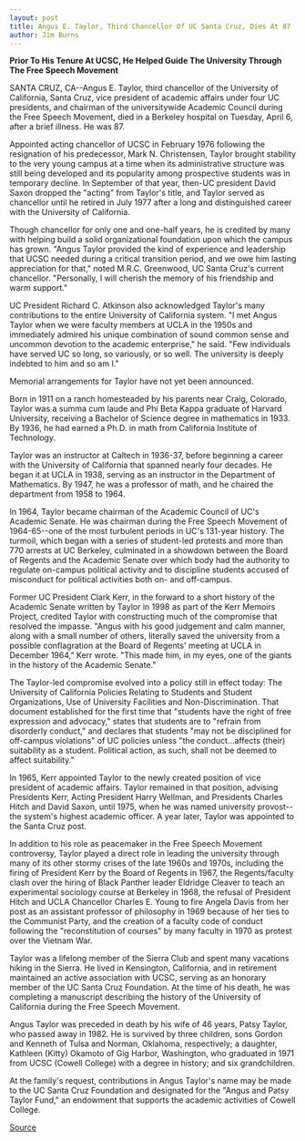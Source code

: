 ```yaml
---
layout: post
title: Angus E. Taylor, Third Chancellor Of UC Santa Cruz, Dies At 87
author: Jim Burns
---
```


**Prior To His Tenure At UCSC, He Helped Guide The University Through The Free Speech Movement**

SANTA CRUZ, CA--Angus E. Taylor, third chancellor of the University of California, Santa Cruz, vice president of academic affairs under four UC presidents, and chairman of the universitywide Academic Council during the Free Speech Movement, died in a Berkeley hospital on Tuesday, April 6, after a brief illness. He was 87.

Appointed acting chancellor of UCSC in February 1976 following the resignation of his predecessor, Mark N. Christensen, Taylor brought stability to the very young campus at a time when its administrative structure was still being developed and its popularity among prospective students was in temporary decline. In September of that year, then-UC president David Saxon dropped the "acting" from Taylor's title, and Taylor served as chancellor until he retired in July 1977 after a long and distinguished career with the University of California.

Though chancellor for only one and one-half years, he is credited by many with helping build a solid organizational foundation upon which the campus has grown. "Angus Taylor provided the kind of experience and leadership that UCSC needed during a critical transition period, and we owe him lasting appreciation for that," noted M.R.C. Greenwood, UC Santa Cruz's current chancellor. "Personally, I will cherish the memory of his friendship and warm support."

UC President Richard C. Atkinson also acknowledged Taylor's many contributions to the entire University of California system. "I met Angus Taylor when we were faculty members at UCLA in the 1950s and immediately admired his unique combination of sound common sense and uncommon devotion to the academic enterprise," he said. "Few individuals have served UC so long, so variously, or so well. The university is deeply indebted to him and so am I."

Memorial arrangements for Taylor have not yet been announced.

Born in 1911 on a ranch homesteaded by his parents near Craig, Colorado, Taylor was a summa cum laude and Phi Beta Kappa graduate of Harvard University, receiving a Bachelor of Science degree in mathematics in 1933. By 1936, he had earned a Ph.D. in math from California Institute of Technology.

Taylor was an instructor at Caltech in 1936-37, before beginning a career with the University of California that spanned nearly four decades. He began it at UCLA in 1938, serving as an instructor in the Department of Mathematics. By 1947, he was a professor of math, and he chaired the department from 1958 to 1964.

In 1964, Taylor became chairman of the Academic Council of UC's Academic Senate. He was chairman during the Free Speech Movement of 1964-65--one of the most turbulent periods in UC's 131-year history. The turmoil, which began with a series of student-led protests and more than 770 arrests at UC Berkeley, culminated in a showdown between the Board of Regents and the Academic Senate over which body had the authority to regulate on-campus political activity and to discipline students accused of misconduct for political activities both on- and off-campus.

Former UC President Clark Kerr, in the forward to a short history of the Academic Senate written by Taylor in 1998 as part of the Kerr Memoirs Project, credited Taylor with constructing much of the compromise that resolved the impasse. "Angus with his good judgement and calm manner, along with a small number of others, literally saved the university from a possible conflagration at the Board of Regents' meeting at UCLA in December 1964," Kerr wrote. "This made him, in my eyes, one of the giants in the history of the Academic Senate."

The Taylor-led compromise evolved into a policy still in effect today: The University of California Policies Relating to Students and Student Organizations, Use of University Facilities and Non-Discrimination. That document established for the first time that "students have the right of free expression and advocacy," states that students are to "refrain from disorderly conduct," and declares that students "may not be disciplined for off-campus violations" of UC policies unless "the conduct...affects (their) suitability as a student. Political action, as such, shall not be deemed to affect suitability."

In 1965, Kerr appointed Taylor to the newly created position of vice president of academic affairs. Taylor remained in that position, advising Presidents Kerr, Acting President Harry Wellman, and Presidents Charles Hitch and David Saxon, until 1975, when he was named university provost--the system's highest academic officer. A year later, Taylor was appointed to the Santa Cruz post.

In addition to his role as peacemaker in the Free Speech Movement controversy, Taylor played a direct role in leading the university through many of its other stormy crises of the late 1960s and 1970s, including the firing of President Kerr by the Board of Regents in 1967, the Regents/faculty clash over the hiring of Black Panther leader Eldridge Cleaver to teach an experimental sociology course at Berkeley in 1968, the refusal of President Hitch and UCLA Chancellor Charles E. Young to fire Angela Davis from her post as an assistant professor of philosophy in 1969 because of her ties to the Communist Party, and the creation of a faculty code of conduct following the "reconstitution of courses" by many faculty in 1970 as protest over the Vietnam War.

Taylor was a lifelong member of the Sierra Club and spent many vacations hiking in the Sierra. He lived in Kensington, California, and in retirement maintained an active association with UCSC, serving as an honorary member of the UC Santa Cruz Foundation. At the time of his death, he was completing a manuscript describing the history of the University of California during the Free Speech Movement.

Angus Taylor was preceded in death by his wife of 46 years, Patsy Taylor, who passed away in 1982. He is survived by three children, sons Gordon and Kenneth of Tulsa and Norman, Oklahoma, respectively; a daughter, Kathleen (Kitty) Okamoto of Gig Harbor, Washington, who graduated in 1971 from UCSC (Cowell College) with a degree in history; and six grandchildren.

At the family's request, contributions in Angus Taylor's name may be made to the UC Santa Cruz Foundation and designated for the "Angus and Patsy Taylor Fund," an endowment that supports the academic activities of Cowell College.

[Source](http://www1.ucsc.edu/news_events/press_releases/archive/98-99/04-99/taylor.htm "Permalink to UC Santa Cruz: Angus Taylor dies")
